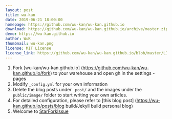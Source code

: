 ```yaml
---
layout: post
title: wu-kan
date: 2019-06-21 18:00:00
homepage: https://github.com/wu-kan/wu-kan.github.io
download: https://github.com/wu-kan/wu-kan.github.io/archive/master.zip
demo: https://wu-kan.github.io
author: WuK
thumbnail: wu-kan.png
license: MIT License
license_link: https://github.com/wu-kan/wu-kan.github.io/blob/master/LICENSE
---
```



1. Fork [wu-kan/wu-kan.github.io] (https://github.com/wu-kan/wu-kan.github.io/fork) to your warehouse and open gh in the settings -pages
2. Modify `_config.yml` for your own information
3. Delete the blog posts under `_post/` and the images under the `public/image/` folder to start writing your own articles.
4. For detailed configuration, please refer to [this blog post] (https://wu-kan.github.io/posts/blog build/Jekyll build personal blog)
5. Welcome to <a class="github-button" aria-label="Starwu-kan/wu-kan.github.io on GitHub" href="https://github.com/wu-kan/wu-kan .github.io" data-icon="octicon-star" data-show-count="true">Star</a><a class="github-button" aria-label="Fork wu-kan/wu-Kan.github.io on GitHub" href="https://github.com/wu-kan/wu-kan.github.io/fork" data-icon="octicon-repo-forked" data-show-count= "true">Fork</a><a class="github-button" aria-label="Issue wu-kan/wu-kan.github.io on GitHub" href="https://github.com/wu-kan/wu-kan.github.io/issues" data-icon="octicon-issue-opened" data-show-count="true">Issue</a>
